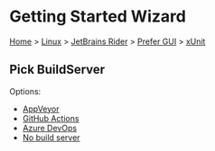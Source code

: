 # Getting Started Wizard

[Home](/docs/wiz/readme.md) > [Linux](Linux.md) > [JetBrains Rider](Linux_Rider.md) > [Prefer GUI](Linux_Rider_Gui.md) > [xUnit](Linux_Rider_Gui_xUnit.md)

## Pick BuildServer

Options:
 * [AppVeyor](Linux_Rider_Gui_xUnit_AppVeyor.md)
 * [GitHub Actions](Linux_Rider_Gui_xUnit_GitHubActions.md)
 * [Azure DevOps](Linux_Rider_Gui_xUnit_AzureDevOps.md)
 * [No build server](Linux_Rider_Gui_xUnit_None.md)
